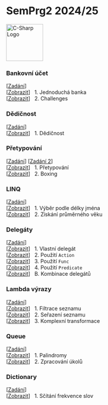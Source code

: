 # SemPrg2 2024/25
<a href="https://dotnet.microsoft.com/en-us/languages/csharp"><img src="https://saskyo.dev/github-images/csharp-logo.png" alt="C-Sharp Logo" width="100" /></a>

### Bankovní účet
[[Zadání](https://github.com/hakenr/Programiste.CSharp/tree/master/BankingOop)]<br>
[[Zobrazit](/simplebank/Program.cs)] &nbsp; 1. Jednoduchá banka<br>
[[Zobrazit](/simplebank/challenges)] &nbsp; 2. Challenges<br>

### Dědičnost
[[Zadání](https://github.com/ShadowMoonlight-MS/Programovani/tree/main/Progr2/03_dedicnost)]<br>
[[Zobrazit](/inheritance/Program.cs)] &nbsp; 1. Dědičnost<br>

### Přetypování
[[Zadání](https://github.com/ShadowMoonlight-MS/Programovani/tree/main/Progr2/04_přetypování_as_is)] [[Zadání 2](https://github.com/ShadowMoonlight-MS/Programovani/tree/main/Progr2/05_boxing)]<br>
[[Zobrazit](/typecasting/Program.cs)] &nbsp; 1. Přetypování<br>
[[Zobrazit](/typecasting/boxing/Program.cs)] &nbsp; 2. Boxing<br>

### LINQ
[[Zadání](https://github.com/ShadowMoonlight-MS/Programovani/tree/main/Progr2/06_LINQ)]<br>
[[Zobrazit](/linq/part1.cs)] &nbsp; 1. Výběr podle délky jména<br>
[[Zobrazit](/linq/part2.cs)] &nbsp; 2. Získání průměrného věku<br>

### Delegáty
[[Zadání](https://github.com/ShadowMoonlight-MS/Programovani/blob/main/Progr2/XX_Deleg%C3%A1t/)]<br>
[[Zobrazit](/delegates/part1.cs)] &nbsp; 1. Vlastní delegát<br>
[[Zobrazit](/delegates/part2.cs)] &nbsp; 2. Použití `Action`<br>
[[Zobrazit](/delegates/part3.cs)] &nbsp; 3. Použití `Func`<br>
[[Zobrazit](/delegates/part4.cs)] &nbsp; 4. Použití `Predicate`<br>
[[Zobrazit](/delegates/bonus.cs)] &nbsp; B. Kombinace delegátů<br>

### Lambda výrazy
[[Zadání](https://github.com/ShadowMoonlight-MS/Programovani/tree/main/Progr2/08_Lambda)]<br>
[[Zobrazit](/lambda/part1.cs)] &nbsp; 1. Filtrace seznamu<br>
[[Zobrazit](/lambda/part2.cs)] &nbsp; 2. Seřazení seznamu<br>
[[Zobrazit](/lambda/part3.cs)] &nbsp; 3. Komplexní transformace<br>

### Queue
[[Zadání](https://github.com/ShadowMoonlight-MS/Programovani/tree/main/Progr2/09_Queue)]<br>
[[Zobrazit](/queue/part1.cs)] &nbsp; 1. Palindromy<br>
[[Zobrazit](/queue/part2.cs)] &nbsp; 2. Zpracování úkolů<br>

### Dictionary
[[Zadání](https://github.com/ShadowMoonlight-MS/Programovani/tree/main/Progr1/10_Dictionary)]<br>
[[Zobrazit](/dictionary/bonus.cs)] &nbsp; 1. Sčítání frekvence slov<br>
